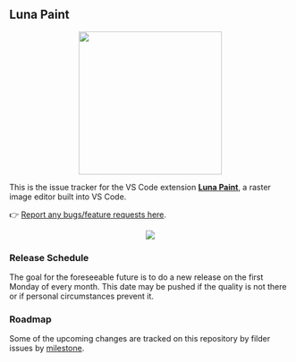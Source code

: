 ## Luna Paint

<p align="center">
  <img width="256" height="256" src="https://github.com/Tyriar/vscode-luna-paint/raw/master/images/readme/icon.png">
</p>

This is the issue tracker for the VS Code extension [**Luna Paint**](https://marketplace.visualstudio.com/items?itemName=Tyriar.luna-paint), a raster image editor built into VS Code.

👉 [Report any bugs/feature requests here](https://github.com/lunapaint/vscode-luna-paint/issues).

<p align="center">
  <img src="https://github.com/Tyriar/vscode-luna-paint/raw/master/images/readme/demo.png">
</p>

### Release Schedule

The goal for the foreseeable future is to do a new release on the first Monday of every month. This date may be pushed if the quality is not there or if personal circumstances prevent it.

### Roadmap

Some of the upcoming changes are tracked on this repository by filder issues by [milestone](https://github.com/lunapaint/vscode-luna-paint/milestones).
